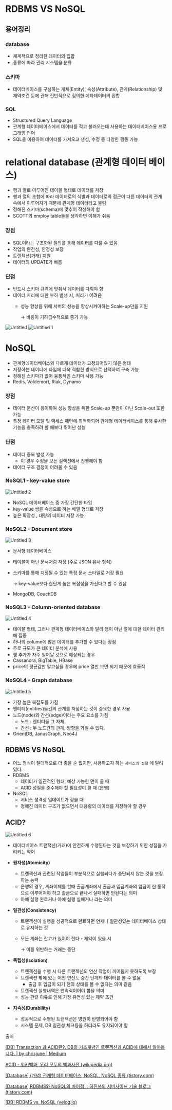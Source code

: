# RDBMS VS NoSQL

## 용어정리

### database

- 체계적으로 정리된 데이터의 집합
- 종류에 따라 관리 시스템을 분류

### 스키마

- 데이터베이스를 구성하는 개체(Entity), 속성(Attribute), 관계(Relationship) 및 제약조건 등에 관해 전반적으로 정의한 메타데이터의 집합

### SQL

- Structured Query Language
- 관계형 데이터베이스에서 데이터를 적고 불러오는데 사용하는 데이터베이스용 프로그래밍 언어
- SQL을 이용하여 데이터를 가져오고 생성, 수정 등 다양한 행동 가능

# relational database (관계형 데이터 베이스)

- 행과 열로 이루어진 테이블 형태로 데이터를 저장
- 행과 열의 조합에 따라 데이터로의 식별과 데이터로의 접근이 다른 데이터의 관계 속에서 이루어지기 때문에 관계형 데이터라고 불림
- 정해진 스키마(schema)에 맞추어 작성해야 함
- SCOTT의 employ table들을 생각하면 이해가 쉬움

### 장점

- SQL이라는 구조화된 질의를 통해 데이터를 다룰 수 있음
- 작업의 완전성, 안정성 보장
- 트랜잭션(거래) 지원
- 데이터의 UPDATE가 빠름

### 단점

- 반드시 스키마 규격에 맞춰서 데이터를 다뤄야 함
- 데이터 처리에 대한 부하 발생 시, 처리가 어려움
    - 성능 향상을 위해 서버의 성능을 향상시켜야하는 Scale-up만을 지원
        
        → 비용이 기하급수적으로 증가 가능 
        

![Untitled](https://user-images.githubusercontent.com/97663140/158070851-9a828c1d-da3b-46f6-82a8-5918402fd03e.png)
![Untitled 1](https://user-images.githubusercontent.com/97663140/158070852-5fcb276d-c8a0-45a2-913b-4ab70e99a7f8.png)



# NoSQL

- 관계형데이터베이스와 다르게 데이터가 고정되어있지 않은 형태
- 저장하는 데이터에 타입에 더욱 적합한 방식으로 선택하여 구축 가능
- 정해진 스키마가 없어 융통적인 스키마 사용 가능
- Redis, Voldemort, Riak, Dynamo

### 장점

- 데이터 분산이 용이하여 성능 향상을 위한 Scale-up 뿐만이 아닌 Scale-out 또한 가능
- 특정 데이터 모델 및 액세스 패턴에 최적화되어 관계형 데이터베이스를 통해 유사한 기능을 충족하려 할 때보다 뛰어난 성능

### 단점

- 데이터 중복 발생 가능
    - 이 경우 수정을 모든 컬렉션에서 진행해야 함
- 데이터 구조 결정이 어려울 수 있음

### NoSQL1 - key-value store

![Untitled 2](https://user-images.githubusercontent.com/97663140/158070853-89761c2d-d065-4ead-a954-5405f13126f2.png)

- NoSQL 데이터베이스 중 가장 간단한 타입
- key-value 쌍을 속성으로 하는 배열 형태로 저장
- 높은 확장성 , 대량의 데이터 저장 가능

### NoSQL2 - Document store

![Untitled 3](https://user-images.githubusercontent.com/97663140/158070846-a236ed5e-7a90-4948-9ab5-6fdd5f6702dd.png)


- 문서형 데이터베이스
- 테이블이 아닌 문서처럼 저장 (주로 JSON 유사 형식)
- 스키마를 통해 지정될 수 있는 특정 문서 스타일로 저장 필요
    
    → key-value보다 한단계 높은 복잡성을 가진다고 할 수 있음 
    
- MongoDB, CouchDB

### NoSQL3 - Column-oriented database

![Untitled 4](https://user-images.githubusercontent.com/97663140/158070847-29bc5995-f48e-4ff7-abb2-7ce6e53ce3e3.png)
- 테이블 형태, 그러나 관계형 데이터베이스와 달리 행이 아닌 열에 대한 데이터 관리에 집중
- 하나의 column에 많은 데이터를 추가할 수 있다는 장점
- 주로 규모가 큰 데이터 분석에 사용
- 행 추가가 자주 일어날 것으로 예상되는 경우
- Cassandra, BigTable, HBase
- price의 평균값만 알고싶을 경우에 price 열만 보면 되기 때문에 효율적

### NoSQL4 - Graph database

![Untitled 5](https://user-images.githubusercontent.com/97663140/158070849-f83d9c2d-123c-4001-8f9c-f69d641e8319.png)


- 가장 높은 복잡도를 가짐
- 엔티티(entities)들간의 관계를 저장하는 것이 중요한 경우 사용
- 노드(node)와 간선(edge)이라는 주요 요소를 가짐
    - 노드 : 엔티티들 그 자체
    - 간선 : 두 노드간의 관계, 방향을 가질 수 있다.
- OrientDB, JanusGraph, Neo4J

## RDBMS VS NoSQL

- 어느 형식이 절대적으로 더 좋을 순 없지만, 사용하고자 하는 `서비스의 성향` 에 달려 있다.
- RDBMS
    - 데이터가 일관적인 형태, 예상 가능한 면이 클 때
    - ACID 성질을 준수해야 할 필요성이 클 때 (은행)
- NoSQL
    - 서비스 성격상 업데이트가 잦을 때
    - 정해진 데이터 구조가 없으면서 대용량의 데이터를 저장해야 할 경우

## ACID?

![Untitled 6](https://user-images.githubusercontent.com/97663140/158070850-c4e40945-d64b-4197-aebc-d4d4a9705b8f.png)


- 데이터베이스 트랜잭션(거래)이 안전하게 수행된다는 것을 보장하기 위한 성질을 가리키는 약어
- **원자성(Atomicity)**
    - 트랜잭션과 관련된 작업들이 부분적으로 실행되다가 중단되지 않는 것을 보장하는 능력
    - 은행의 경우, 계좌이체를 할때 출금계좌에서 출금과 입금계좌의 입금이 한 동작으로 이루어져야 하고 출금으로 끝나서 실패하면 안된다는 의미
    - 아예 실행 완료거나 아예 실행 실패거나 라는 의미
- **일관성(Consistency)**
    - 트랜잭션이 실행을 성공적으로 완료하면 언제나 일관성있는 데이터베이스 상태로 유지하는 것
    - 모든 계좌는 잔고가 있어야 한다 - 제약이 있을 시
        
        → 이를 위반하는 거래는 중단
        
- **독립성(Isolation)**
    - 트랜젝션을 수행 시 다른 트랜젝션의 연산 작업이 끼어들지 못하도록 보장
    - 트랜젝션 밖에 있는 어떤 연산도 중간 단계의 데이터를 볼 수 없음
        - 출금 후 입금이 되기 전의 상태를 볼 수 없다는 의미 같음
    - 트랜젝션 실행내역은 연속적이어야 함을 의미
    - 성능 관련 이유로 인해 가장 유연성 있는 제약 조건
- **지속성(Durability)**
    - 성공적으로 수행된 트랜잭션은 영원히 반영되어야 함
    - 시스템 문제, DB 일관성 체크등을 하더라도 유지되어야 함

출처

[[DB] Transaction 과 ACID란?. DB의 기초개념인 트랜젝션과 ACID에 대해서 알아봅니다. | by chrisjune | Medium](https://chrisjune-13837.medium.com/db-transaction-%EA%B3%BC-acid%EB%9E%80-45a785403f9e)

[ACID - 위키백과, 우리 모두의 백과사전 (wikipedia.org)](https://ko.wikipedia.org/wiki/ACID)

[[Database] (개념) 관계형 데이터베이스, NoSQL, NoSQL 종류 (tistory.com)](https://seo-tory.tistory.com/57)

[[Database] RDBMS와 NoSQL의 차이점 :: 히진쓰의 서버사이드 기술 블로그 (tistory.com)](https://khj93.tistory.com/entry/Database-RDBMS%EC%99%80-NOSQL-%EC%B0%A8%EC%9D%B4%EC%A0%90)

[[DB] RDBMS vs. NoSQL (velog.io)](https://velog.io/@janeljs/RDBMS-NoSQL)